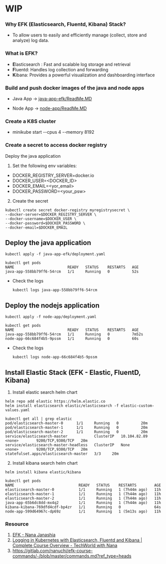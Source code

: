 # WIP

### Why EFK (Elasticsearch, Fluentd, Kibana) Stack?

- To allow users to easily and efficiently manage (collect, store and analyze) log data.

### What is EFK?

- **E**lasticsearch : Fast and scalable log storage and retrieval
- **F**luentd: Handles log collection and forwarding
- **K**ibana:  Provides a powerful visualization and dashboarding interface

### Build and push docker images of the java and node apps

- Java App -> [java-app-efk/ReadMe.MD](java-app-efk/ReadMe.MD)

- Node App -> [node-app/ReadMe.MD](node-app/ReadMe.MD)

### Create a K8S cluster

- minikube start --cpus 4 --memory 8192


### Create a secret to access docker registry
Deploy the java application
1. Set the following env variables:
  - DOCKER_REGISTRY_SERVER=docker.io
  - DOCKER_USER=<DOCKER_ID>
  - DOCKER_EMAIL=<yor_email>
  - DOCKER_PASSWORD=<your_psw>

2. Create the secret

```
kubectl create secret docker-registry myregistrysecret \
--docker-server=$DOCKER_REGISTRY_SERVER \
--docker-username=$DOCKER_USER \
--docker-password=$DOCKER_PASSWORD \
--docker-email=$DOCKER_EMAIL 
```

## Deploy the java application

```kubectl apply -f java-app-efk/deployment.yaml```

```
kubectl get pods
NAME                        READY   STATUS    RESTARTS   AGE
java-app-558bb79ff6-54rcm   1/1     Running   0          52s
```

- Check the logs

   ```kubectl logs java-app-558bb79ff6-54rcm```

## Deploy the nodejs application

```kubectl apply -f node-app/deployment.yaml```   

```
kubectl get pods
NAME                        READY   STATUS    RESTARTS   AGE
java-app-558bb79ff6-54rcm   1/1     Running   0          7m52s
node-app-66c684f4b5-9pssm   1/1     Running   0          60s
```

- Check the logs

   ```kubectl logs node-app-66c684f4b5-9pssm```

## Install Elastic Stack (EFK - Elastic, FluentD, Kibana)

1. Install elastic search helm chart

```
helm repo add elastic https://helm.elastic.co
helm install elasticsearch elastic/elasticsearch -f elastic-custom-values.yaml
```

```
kubectl get all | grep elastic
pod/elasticsearch-master-0      1/1     Running   0          20m
pod/elasticsearch-master-1      1/1     Running   0          20m
pod/elasticsearch-master-2      1/1     Running   0          20m
service/elasticsearch-master            ClusterIP   10.104.82.89   <none>        9200/TCP,9300/TCP   20m
service/elasticsearch-master-headless   ClusterIP   None           <none>        9200/TCP,9300/TCP   20m
statefulset.apps/elasticsearch-master   3/3     20m
```
  
2. Install kibana search helm chart  

```helm install kibana elastic/kibana```

```
kubectl get pods
NAME                             READY   STATUS    RESTARTS        AGE
elasticsearch-master-0           1/1     Running   1 (7h44m ago)   11h
elasticsearch-master-1           1/1     Running   1 (7h44m ago)   11h
elasticsearch-master-2           1/1     Running   1 (7h44m ago)   11h
java-app-65b6dc8dd-mx4q2         1/1     Running   1 (7h44m ago)   11h
kibana-kibana-769dfd4cdf-bp4zr   1/1     Running   0               64s
node-app-599d64967c-dp69z        1/1     Running   1 (5m13s ago)   11h
```

### Resource
1. [EFK - Nana Janashia](https://gitlab.com/nanuchi/efk-course-commands)
2. [Logging in Kubernetes with Elasticsearch, Fluentd and Kibana | Complete Course Overview - TechWorld with Nana](https://www.youtube.com/watch?v=I5c8Pfg2tys)
3. https://gitlab.com/nanuchi/efk-course-commands/-/blob/master/commands.md?ref_type=heads